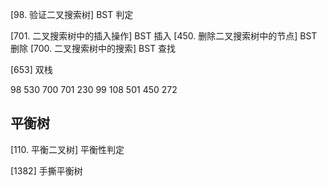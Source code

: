 
[98.  验证二叉搜索树] BST 判定

[701. 二叉搜索树中的插入操作] BST 插入
[450. 删除二叉搜索树中的节点] BST 删除
[700. 二叉搜索树中的搜索] BST 查找


[653] 双栈

98
530
700
701
230
99
108
501
450
272

## 平衡树
[110. 平衡二叉树] 平衡性判定

[1382] 手撕平衡树
